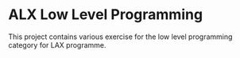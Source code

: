 # ALX Low Level Programming
This project contains various exercise for the low level programming category for LAX programme.
